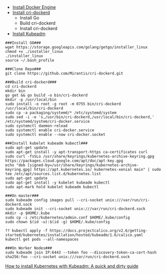 
- [Install Docker Engine](https://kubernetes.io/docs/setup/production-environment/container-runtimes/#docker)
- [Install cri-dockerd](https://github.com/Mirantis/cri-dockerd)
  - Install Go
  - Build cri-dockerd
  - Install cri-dockerd
- [Install Kubeadm](https://kubernetes.io/docs/setup/production-environment/tools/kubeadm/install-kubeadm/#installing-kubeadm-kubelet-and-kubectl)


 ````
###Install GO###
wget https://storage.googleapis.com/golang/getgo/installer_linux
chmod +x ./installer_linux
./installer_linux
source ~/.bash_profile

###Clone Repo###
git clone https://github.com/Mirantis/cri-dockerd.git
 
###Build cri-dockerd###
cd cri-dockerd
mkdir bin
go get && go build -o bin/cri-dockerd
mkdir -p /usr/local/bin
sudo install -o root -g root -m 0755 bin/cri-dockerd /usr/local/bin/cri-dockerd
sudo cp -a packaging/systemd/* /etc/systemd/system
sudo sed -i -e 's,/usr/bin/cri-dockerd,/usr/local/bin/cri-dockerd,' /etc/systemd/system/cri-docker.service
sudo systemctl daemon-reload
sudo systemctl enable cri-docker.service
sudo systemctl enable --now cri-docker.socket

###Install kubelet kubeadm kubectl###
sudo apt-get update
sudo apt-get install -y apt-transport-https ca-certificates curl
sudo curl -fsSLo /usr/share/keyrings/kubernetes-archive-keyring.gpg https://packages.cloud.google.com/apt/doc/apt-key.gpg
echo "deb [signed-by=/usr/share/keyrings/kubernetes-archive-keyring.gpg] https://apt.kubernetes.io/ kubernetes-xenial main" | sudo tee /etc/apt/sources.list.d/kubernetes.list
sudo apt-get update
sudo apt-get install -y kubelet kubeadm kubectl
sudo apt-mark hold kubelet kubeadm kubectl

###On master###
sudo kubeadm config images pull --cri-socket unix:///var/run/cri-dockerd.sock
sudo kubeadm init --cri-socket unix:///var/run/cri-dockerd.sock
mkdir -p $HOME/.kube
sudo cp -i /etc/kubernetes/admin.conf $HOME/.kube/config
sudo chown $(id -u):$(id -g) $HOME/.kube/config

?? kubectl apply -f https://docs.projectcalico.org/v2.6/getting-started/kubernetes/installation/hosted/kubeadm/1.6/calico.yaml
kubectl get pods --all-namespaces

###On Worker Nodes###
sudo kubeadm join IP:6443 --token foo --discovery-token-ca-cert-hash sha256:foo --cri-socket unix:///var/run/cri-dockerd.sock
````

[How to install Kubernetes with Kubeadm: A quick and dirty guide](https://www.mirantis.com/blog/how-install-kubernetes-kubeadm/)
